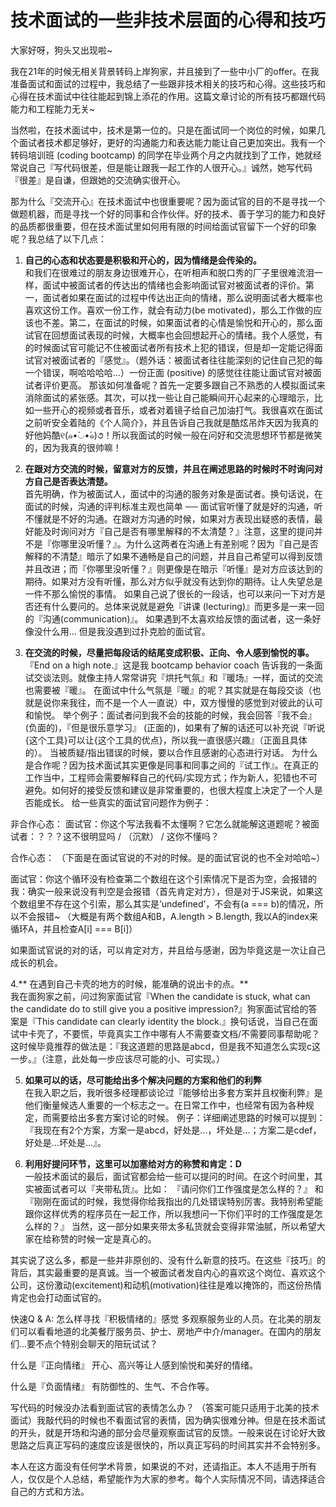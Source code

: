 # 技术面试的一些非技术层面的心得和技巧

大家好呀，狗头又出现啦~

我在21年的时候无相关背景转码上岸狗家，并且接到了一些中小厂的offer。在我准备面试和面试的过程中，我总结了一些跟非技术相关的技巧和心得。这些技巧和心得在技术面试中往往能起到锦上添花的作用。这篇文章讨论的所有技巧都跟代码能力和工程能力无关~

当然啦，在技术面试中，技术是第一位的。只是在面试同一个岗位的时候，如果几个面试者技术都足够好，更好的沟通能力和表达能力能让自己更加突出。我有一个转码培训班 (coding bootcamp) 的同学在毕业两个月之内就找到了工作，她就经常说自己『写代码很差，但是能让跟我一起工作的人很开心。』诚然，她写代码『很差』是自谦，但跟她的交流确实很开心。   

那为什么『交流开心』在技术面试中也很重要呢？因为面试官的目的不是寻找一个做题机器，而是寻找一个好的同事和合作伙伴。好的技术、善于学习的能力和良好的品质都很重要，但在技术面试里如何用有限的时间给面试官留下一个好的印象呢？我总结了以下几点：   

1. **自己的心态和状态要是积极和开心的，因为情绪是会传染的。**   
和我们在很难过的朋友身边很难开心，在听相声和脱口秀的厂子里很难流泪一样，面试中被面试者的传达出的情绪也会影响面试官对被面试者的评价。第一，面试者如果在面试的过程中传达出正向的情绪，那么说明面试者大概率也喜欢这份工作。喜欢一份工作，就会有动力(be motivated)，那么工作做的应该也不差。第二，在面试的时候，如果面试者的心情是愉悦和开心的，那么面试官在回想面试表现的时候，大概率也会回想起开心的情绪。我个人感觉，有的时候面试官可能记不住被面试者所有技术上犯的错误，但是却一定能记得面试官对被面试者的『感觉』。（题外话：被面试者往往能深刻的记住自己犯的每一个错误，啊哈哈哈哈...）一份正面 (positive) 的感觉往往能让面试官对被面试者评价更高。
那该如何准备呢？首先一定要多跟自己不熟悉的人模拟面试来消除面试的紧张感。其次，可以找一些让自己能瞬间开心起来的心理暗示，比如一些开心的视频或者音乐，或者对着镜子给自己加油打气。我很喜欢在面试之前听安全着陆的《个人简介》，并且告诉自己我就是酷炫吊炸天因为我真的好他妈酷୧(๑•̀◡•́๑)૭！所以我面试的时候一般在问好和交流思想环节都是微笑的，因为我真的很帅嘛！

2. **在跟对方交流的时候，留意对方的反馈，并且在阐述思路的时候时不时询问对方自己是否表达清楚。**   
首先明确，作为被面试人，面试中的沟通的服务对象是面试者。换句话说，在面试的时候，沟通的评判标准主观也简单 ── 面试官听懂了就是好的沟通，听不懂就是不好的沟通。在跟对方沟通的时候，如果对方表现出疑惑的表情，最好能及时询问对方『自己是否有哪里解释的不太清楚？』注意，这里的提问并不是『你哪里没听懂？』。为什么这两者在沟通上有差别呢？因为『自己是否解释的不清楚』暗示了如果不通畅是自己的问题，并且自己希望可以得到反馈并且改进；而『你哪里没听懂？』则更像是在暗示『听懂』是对方应该达到的期待。如果对方没有听懂，那么对方似乎就没有达到你的期待。让人失望总是一件不那么愉悦的事情。
如果自己说了很长的一段话，也可以来问一下对方是否还有什么要问的。总体来说就是避免『讲课 (lecturing)』而更多是一来一回的『沟通(communication)』。
如果遇到不太喜欢给反馈的面试者，这一条好像没什么用... 但是我没遇到过扑克脸的面试官。

3. **在交流的时候，尽量把每段话的结尾变成积极、正向、令人感到愉悦的事。**   
『End on a high note.』这是我 bootcamp behavior coach 告诉我的一条面试交谈法则。就像主持人常常讲究『烘托气氛』和『暖场』一样，面试的交流也需要被『暖』。 在面试中什么气氛是『暖』的呢？其实就是在每段交谈（也就是说你来我往，而不是一个人一直说）中，双方慢慢的感觉到对彼此的认可和愉悦。
举个例子：面试者问到我不会的技能的时候，我会回答『我不会』 (负面的)，『但是很乐意学习』 (正面的)，如果有了解的话还可以补充说『听说{这个工具}可以让{这个工具的优点}，所以我一直很感兴趣』（正面且具体的）。
当被质疑/指出错误的时候，要以合作且感谢的心态进行对话。
为什么是合作呢？因为技术面试其实更像是同事和同事之间的『试工作』。在真正的工作当中，工程师会需要解释自己的代码/实现方式；作为新人，犯错也不可避免。如何好的接受反馈和建议是非常重要的，也很大程度上决定了一个人是否能成长。
给一些真实的面试官问题作为例子：

非合作心态：
面试官：你这个写法我看不太懂啊？它怎么就能解这道题呢？被面试者：？？？这不很明显吗 / （沉默） / 这你不懂吗？

合作心态：
（下面是在面试官说的不对的时候。是的面试官说的也不全对哈哈~）

面试官：你这个循环没有检查第二个数组在这个引索情况下是否为空，会报错的
我：确实一般来说没有判空是会报错（首先肯定对方），但是对于JS来说，如果这个数组里不存在这个引索，那么其实是’undefined’，不会有(a === b)的情况，所以不会报错~
（大概是有两个数组A和B，A.length > B.length, 我以A的index来循环A，并且检查A[i] === B[i]）

如果面试官说的对的话，可以肯定对方，并且给与感谢，因为毕竟这是一次让自己成长的机会。

4.** 在遇到自己卡壳的地方的时候，能准确的说出卡的点。**   
我在面狗家之前，问过狗家面试官『When the candidate is stuck, what can the candidate do to still give you a positive impression?』狗家面试官给的答案是『This candidate can clearly identity the block.』换句话说，当自己在面试中卡壳了，不要慌，毕竟真实工作中哪有人不需要查文档/不需要同事帮助呢？这时候毕竟推荐的做法是：『我这道题的思路是abcd，但是我不知道怎么实现c这一步。』（注意，此处每一步应该尽可能的小、可实现。）

5. **如果可以的话，尽可能给出多个解决问题的方案和他们的利弊**   
在我入职之后，我听很多经理都谈论过『能够给出多套方案并且权衡利弊』是他们衡量候选人重要的一个标志之一。在日常工作中，也经常有因为各种规定，而需要给出多套方案讨论的时候。
例子：详细阐述思路的时候可以提到：『我现在有2个方案，方案一是abcd，好处是...，坏处是...；方案二是cdef，好处是...坏处是...』。

6. **利用好提问环节，这里可以加塞给对方的称赞和肯定：D**   
一般技术面试的最后，面试官都会给一些可以提问的时间。在这个时间里，其实被面试者可以『夹带私货』。比如：
『请问你们工作强度是怎么样的？』
和
『刚刚在面试的时候，我觉得你给我指出的几处错误特别厉害。我特别希望能跟你这样优秀的程序员在一起工作，所以我想问一下你们平时的工作强度是怎么样的？』
当然，这一部分如果夹带太多私货就会变得非常油腻，所以希望大家在给称赞的时候一定是真心的。

其实说了这么多，都是一些并非原创的、没有什么新意的技巧。在这些『技巧』的背后，其实最重要的是真诚。当一个被面试者发自内心的喜欢这个岗位、喜欢这个公司，这份激动(excitement)和动机(motivation)往往是难以掩饰的，而这份热情肯定也会打动面试官的。

快速Q & A:
怎么样寻找『积极情绪的』感觉
多观察服务业的人员。在北美的朋友们可以看看地道的北美餐厅服务员、护士、房地产中介/manager。在国内的朋友们...要不点个特别会聊天的陪玩试试？

什么是『正向情绪』
开心、高兴等让人感到愉悦和美好的情绪。

什么是『负面情绪』
有防御性的、生气、不合作等。 

写代码的时候没办法看到面试官的表情怎么办？
（答案可能只适用于北美的技术面试）我敲代码的时候也不看面试官的表情，因为确实很难分神。但是在技术面试的开头，就是开场和沟通的部分会尽量观察面试官的反馈。一般来说在讨论好大致思路之后真正写码的速度应该是很快的，所以真正写码的时间其实并不会特别多。

本人在这方面没有任何学术背景，如果说的不对，还请指正。本人不适用于所有人，仅仅是个人总结，希望能作为大家的参考。每个人实际情况不同，请选择适合自己的方式和方法。

